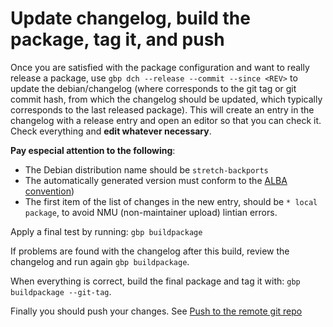 # Update changelog, build the package, tag it, and push


Once you are satisfied with the package configuration and want to really 
release a package, use `gbp dch --release --commit --since <REV>` to update 
the debian/changelog (where <REV> corresponds to the git tag or git commit hash,
from which the changelog should be updated, which typically corresponds to the 
last released package).
This will create an entry in the changelog with a release entry and open an 
editor so that you can check it. Check everything and **edit whatever necessary**.


**Pay especial attention to the following**:

- The Debian distribution name should be `stretch-backports`
- The automatically generated version must conform to the [ALBA convention](Appendix_3.md)) 
- The first item of the list of changes in the new entry, should be `* local package`, to avoid NMU (non-maintainer upload) lintian errors.

Apply a final test by running:
`gbp buildpackage`

If problems are found with the changelog after this build, review the
changelog and run again `gbp buildpackage`.

When everything is correct, build the final package and tag it with: 
`gbp buildpackage --git-tag`.

Finally you should push your changes. See [Push to the remote git repo ](recipe.Push_to_the_remote_git_repo.md)
